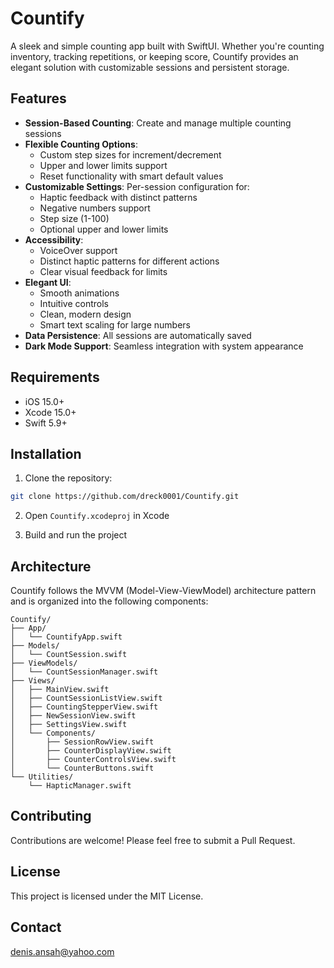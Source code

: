 # Countify

A sleek and simple counting app built with SwiftUI. Whether you're counting inventory, tracking repetitions, or keeping score, Countify provides an elegant solution with customizable sessions and persistent storage.

## Features

- **Session-Based Counting**: Create and manage multiple counting sessions
- **Flexible Counting Options**:
  - Custom step sizes for increment/decrement
  - Upper and lower limits support
  - Reset functionality with smart default values
- **Customizable Settings**: Per-session configuration for:
  - Haptic feedback with distinct patterns
  - Negative numbers support
  - Step size (1-100)
  - Optional upper and lower limits
- **Accessibility**:
  - VoiceOver support
  - Distinct haptic patterns for different actions
  - Clear visual feedback for limits
- **Elegant UI**:
  - Smooth animations
  - Intuitive controls
  - Clean, modern design
  - Smart text scaling for large numbers
- **Data Persistence**: All sessions are automatically saved
- **Dark Mode Support**: Seamless integration with system appearance

## Requirements

- iOS 15.0+
- Xcode 15.0+
- Swift 5.9+

## Installation

1. Clone the repository:
```bash
git clone https://github.com/dreck0001/Countify.git
```

2. Open `Countify.xcodeproj` in Xcode

3. Build and run the project

## Architecture

Countify follows the MVVM (Model-View-ViewModel) architecture pattern and is organized into the following components:

```
Countify/
├── App/
│   └── CountifyApp.swift
├── Models/
│   └── CountSession.swift
├── ViewModels/
│   └── CountSessionManager.swift
├── Views/
│   ├── MainView.swift
│   ├── CountSessionListView.swift
│   ├── CountingStepperView.swift
│   ├── NewSessionView.swift
│   ├── SettingsView.swift
│   └── Components/
│       ├── SessionRowView.swift
│       ├── CounterDisplayView.swift
│       ├── CounterControlsView.swift
│       └── CounterButtons.swift
└── Utilities/
    └── HapticManager.swift
```

## Contributing

Contributions are welcome! Please feel free to submit a Pull Request.

## License

This project is licensed under the MIT License.

## Contact

denis.ansah@yahoo.com
